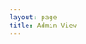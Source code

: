 ```yaml
---
layout: page
title: Admin View
---
```

<center>
<div id="map" style="height: 750px; width: 725px;"></div>
</center>

<script src="{{ '/vendor/Leaflet.omnivore/leaflet-omnivore.min.js' | prepend: site.baseurl }}"></script>
<script src="{{ '/js/common.js' | prepend: site.baseurl }}"></script>
<script src="{{ '/js/admin.js' | prepend: site.baseurl }}"></script>
